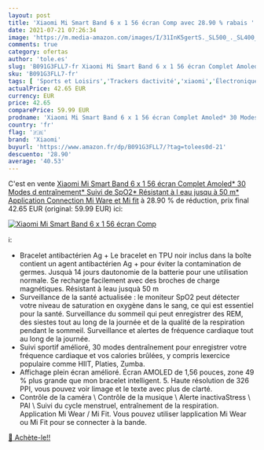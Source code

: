 ```yaml
---
layout: post
title: 'Xiaomi Mi Smart Band 6 x 1 56 écran Comp avec 28.90 % rabais '
date: 2021-07-21 07:26:34
image: 'https://m.media-amazon.com/images/I/31InK5gertS._SL500_._SL400_.jpg'
comments: true
category: ofertas
author: 'tole.es'
slug: 'B091G3FLL7-fr Xiaomi Mi Smart Band 6 x 1 56 écran Complet Amoled* 30...'
sku: 'B091G3FLL7-fr'
tags: [ 'Sports et Loisirs','Trackers dactivité','xiaomi','Électronique sportive', ]
actualPrice: 42.65 EUR
currency: EUR
price: 42.65
comparePrice: 59.99 EUR
prodname: 'Xiaomi Mi Smart Band 6 x 1 56 écran Complet Amoled* 30 Modes d entraînement* Suivi de SpO2* Résistant à l eau jusqu à 50 m* Application Connection Mi Ware et Mi fit'
country: 'fr'
flag: '🇫🇷'
brand: 'Xiaomi'
buyurl: 'https://www.amazon.fr/dp/B091G3FLL7/?tag=tolees0d-21'
descuento: '28.90'
average: '40.53'
---
```


C'est en vente [Xiaomi Mi Smart Band 6 x 1 56 écran Complet Amoled* 30 Modes d entraînement* Suivi de SpO2* Résistant à l eau jusqu à 50 m* Application Connection Mi Ware et Mi fit](https://www.amazon.fr/dp/B091G3FLL7/?tag=tolees0d-21)  à  28.90 % de réduction, prix final  42.65 EUR (original: 59.99 EUR) ici:

[![Xiaomi Mi Smart Band 6 x 1 56 écran Comp](https://m.media-amazon.com/images/I/31InK5gertS._SL500_._SL400_.jpg)](https://www.amazon.fr/dp/B091G3FLL7/?tag=tolees0d-21)

ℹ️:

- Bracelet antibactérien Ag + Le bracelet en TPU noir inclus dans la boîte contient un agent antibactérien Ag + pour éviter la contamination de germes. Jusquà 14 jours dautonomie de la batterie pour une utilisation normale. Se recharge facilement avec des broches de charge magnétiques. Résistant à leau jusquà 50 m
- Surveillance de la santé actualisée : le moniteur SpO2 peut détecter votre niveau de saturation en oxygène dans le sang, ce qui est essentiel pour la santé. Surveillance du sommeil qui peut enregistrer des REM, des siestes tout au long de la journée et de la qualité de la respiration pendant le sommeil. Surveillance et alertes de fréquence cardiaque tout au long de la journée.
- Suivi sportif amélioré, 30 modes dentraînement pour enregistrer votre fréquence cardiaque et vos calories brûlées, y compris lexercice populaire comme HIIT, Platies, Zumba.
- Affichage plein écran amélioré. Écran AMOLED de 1,56 pouces, zone 49 % plus grande que mon bracelet intelligent. 5. Haute résolution de 326 PPI, vous pouvez voir limage et le texte avec plus de clarté.
- Contrôle de la caméra \ Contrôle de la musique \ Alerte inactivaStress \ PAI \ Suivi du cycle menstruel, entraînement de la respiration. Application Mi Wear / Mi Fit. Vous pouvez utiliser lapplication Mi Wear ou Mi Fit pour se connecter à la bande.

[🛒 Achète-le!!](https://www.amazon.fr/dp/B091G3FLL7/?tag=tolees0d-21)

